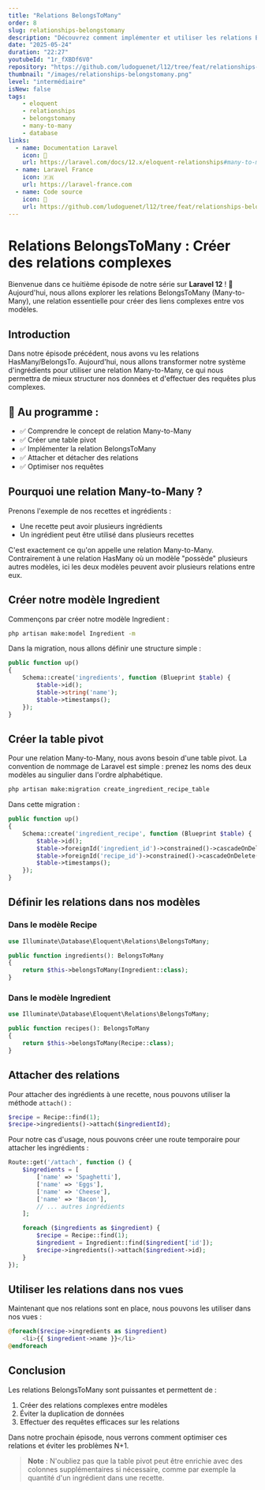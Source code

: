 ```yaml
---
title: "Relations BelongsToMany"
order: 8
slug: relationships-belongstomany
description: "Découvrez comment implémenter et utiliser les relations BelongsToMany (Many-to-Many) pour créer des relations complexes entre vos modèles."
date: "2025-05-24"
duration: "22:27"
youtubeId: "1r_fXBDf6V0"
repository: "https://github.com/ludoguenet/l12/tree/feat/relationships-belongstomany"
thumbnail: "/images/relationships-belongstomany.png"
level: "intermédiaire"
isNew: false
tags:
    - eloquent
    - relationships
    - belongstomany
    - many-to-many
    - database
links:
  - name: Documentation Laravel
    icon: 📝
    url: https://laravel.com/docs/12.x/eloquent-relationships#many-to-many
  - name: Laravel France
    icon: 🇫🇷
    url: https://laravel-france.com
  - name: Code source
    icon: 📎
    url: https://github.com/ludoguenet/l12/tree/feat/relationships-belongstomany
---
```


# Relations BelongsToMany : Créer des relations complexes

Bienvenue dans ce huitième épisode de notre série sur **Laravel 12** ! 🚀 Aujourd'hui, nous allons explorer les relations BelongsToMany (Many-to-Many), une relation essentielle pour créer des liens complexes entre vos modèles.

## Introduction

Dans notre épisode précédent, nous avons vu les relations HasMany/BelongsTo. Aujourd'hui, nous allons transformer notre système d'ingrédients pour utiliser une relation Many-to-Many, ce qui nous permettra de mieux structurer nos données et d'effectuer des requêtes plus complexes.

## 📌 Au programme :

- ✅ Comprendre le concept de relation Many-to-Many
- ✅ Créer une table pivot
- ✅ Implémenter la relation BelongsToMany
- ✅ Attacher et détacher des relations
- ✅ Optimiser nos requêtes

## Pourquoi une relation Many-to-Many ?

Prenons l'exemple de nos recettes et ingrédients :
- Une recette peut avoir plusieurs ingrédients
- Un ingrédient peut être utilisé dans plusieurs recettes

C'est exactement ce qu'on appelle une relation Many-to-Many. Contrairement à une relation HasMany où un modèle "possède" plusieurs autres modèles, ici les deux modèles peuvent avoir plusieurs relations entre eux.

## Créer notre modèle Ingredient

Commençons par créer notre modèle Ingredient :

```bash
php artisan make:model Ingredient -m
```

Dans la migration, nous allons définir une structure simple :

```php
public function up()
{
    Schema::create('ingredients', function (Blueprint $table) {
        $table->id();
        $table->string('name');
        $table->timestamps();
    });
}
```

## Créer la table pivot

Pour une relation Many-to-Many, nous avons besoin d'une table pivot. La convention de nommage de Laravel est simple : prenez les noms des deux modèles au singulier dans l'ordre alphabétique.

```bash
php artisan make:migration create_ingredient_recipe_table
```

Dans cette migration :

```php
public function up()
{
    Schema::create('ingredient_recipe', function (Blueprint $table) {
        $table->id();
        $table->foreignId('ingredient_id')->constrained()->cascadeOnDelete();
        $table->foreignId('recipe_id')->constrained()->cascadeOnDelete();
        $table->timestamps();
    });
}
```

## Définir les relations dans nos modèles

### Dans le modèle Recipe

```php
use Illuminate\Database\Eloquent\Relations\BelongsToMany;

public function ingredients(): BelongsToMany
{
    return $this->belongsToMany(Ingredient::class);
}
```

### Dans le modèle Ingredient

```php
use Illuminate\Database\Eloquent\Relations\BelongsToMany;

public function recipes(): BelongsToMany
{
    return $this->belongsToMany(Recipe::class);
}
```

## Attacher des relations

Pour attacher des ingrédients à une recette, nous pouvons utiliser la méthode `attach()` :

```php
$recipe = Recipe::find(1);
$recipe->ingredients()->attach($ingredientId);
```

Pour notre cas d'usage, nous pouvons créer une route temporaire pour attacher les ingrédients :

```php
Route::get('/attach', function () {
    $ingredients = [
        ['name' => 'Spaghetti'],
        ['name' => 'Eggs'],
        ['name' => 'Cheese'],
        ['name' => 'Bacon'],
        // ... autres ingrédients
    ];

    foreach ($ingredients as $ingredient) {
        $recipe = Recipe::find(1);
        $ingredient = Ingredient::find($ingredient['id']);
        $recipe->ingredients()->attach($ingredient->id);
    }
});
```

## Utiliser les relations dans nos vues

Maintenant que nos relations sont en place, nous pouvons les utiliser dans nos vues :

```php
@foreach($recipe->ingredients as $ingredient)
    <li>{{ $ingredient->name }}</li>
@endforeach
```

## Conclusion

Les relations BelongsToMany sont puissantes et permettent de :
1. Créer des relations complexes entre modèles
2. Éviter la duplication de données
3. Effectuer des requêtes efficaces sur les relations

Dans notre prochain épisode, nous verrons comment optimiser ces relations et éviter les problèmes N+1.

> **Note** : N'oubliez pas que la table pivot peut être enrichie avec des colonnes supplémentaires si nécessaire, comme par exemple la quantité d'un ingrédient dans une recette.

